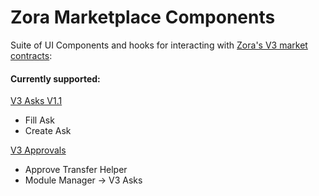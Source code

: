 # Zora Marketplace Components

Suite of UI Components and hooks for interacting with [Zora's V3 market contracts](https://docs.zora.co/docs/v3-overview):

#### Currently supported:

[V3 Asks V1.1](https://docs.zora.co/docs/smart-contracts/modules/Asks/zora-v3-asks-v1.1)

- Fill Ask
- Create Ask

[V3 Approvals](https://docs.zora.co/docs/guides/v3-approvals)

- Approve Transfer Helper
- Module Manager -> V3 Asks

